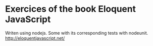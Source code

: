 # Exercices of the book Eloquent JavaScript
Writen using nodejs. Some with its corresponding tests with nodeunit.
http://eloquentjavascript.net/
